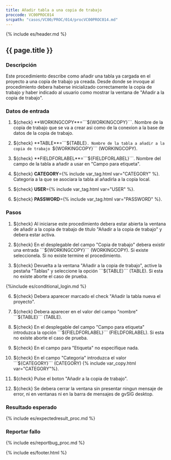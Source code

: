 ```yaml
---
title: Añadir tabla a una copia de trabajo
proccode: VC00PROC014
srcpath: "casos/VC00/PROC/014/procVC00PROC014.md"
---
```


{% include es/header.md %}

## {{ page.title }}

### Descripción

Este procedimiento describe como añadir una tabla ya cargada en el proyecto
a una copia de trabajo ya creada. Desde donde se invoque al procedimiento debera
haberse inicializado correctamente la copia de trabajo y haber indicado al usuario
como mostrar la ventana de "Añadir a la copia de trabajo".

### Datos de entrada

1. ${check} **WORKINGCOPY**=```${WORKINGCOPY}```. Nombre de la copia de trabajo que se va a crear asi como 
   de la conexion a la base de datos de la copia de trabajo. 

1. ${check} **TABLE**=```${TABLE}```. Nombre de la tabla a añadir a la copia de trabajo ```${WORKINGCOPY}``` (WORKINGCOPY).

1. ${check} **FIELDFORLABEL**=```${FIELDFORLABEL}```. Nombre del campo de la tabla a añadir
   a usar en "Campo para etiqueta". 

1. ${check} **CATEGORY**={% include var_tag.html var="CATEGORY" %}. Categoria a la que se asociara la tabla al 
   añadirla a la copia local. 

1. ${check} **USER**={% include var_tag.html var="USER" %}.

1. ${check} **PASSWORD**={% include var_tag.html var="PASSWORD" %}.

### Pasos

1. ${check} Al iniciarse este procedimiento debera estar abierta la ventana de añadir a la copia de 
   trabajo de titulo "Añadir a la copia de trabajo" y debera estar activa.

2. ${check} En el desplegable del campo "Copia de trabajo" debera existir una 
   entrada ```${WORKINGCOPY}``` (WORKINGCOPY). Si existe seleccionela. Si no existe
   termine el procedimiento.
   
5. ${check} Devuelta a la ventana "Añadir a la copia de trabajo", active la pestaña "Tablas" y seleccione
    la opción ```${TABLE}``` (TABLE). Si esta no existe aborte el caso de prueba.

{%include es/conditional_login.md %}   

6. ${check} Debera aparecer marcado el check "Añadir la tabla nueva el proyecto".

7. ${check} Debera aparecer en el valor del campo "nombre" ```${TABLE}``` (TABLE).

8. ${check} En el desplegable del  campo "Campo para etiqueta" introduzca 
   la opción ```${FIELDFORLABEL}``` (FIELDFORLABEL). 
   Si esta no existe aborte el caso de prueba.

9. ${check} En el campo para "Etiqueta" no especifique nada.

10. ${check} En el campo "Categoria" introduzca el valor ```${CATEGORY}``` (CATEGORY) {% include var_copy.html var="CATEGORY"%}.

11. ${check} Pulse el boton "Añadir a la copia de trabajo".

12. ${check} Se debera cerrar la ventana sin presentar ningun mensaje de error,
    ni en ventanas ni en la barra de mensajes de gvSIG desktop.

### Resultado esperado

{% include es/expectedresult_proc.md %}

### Reportar fallo

{% include es/reportbug_proc.md %}

{% include es/footer.html %}
